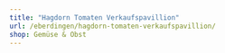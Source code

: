 ```yaml
---
title: "Hagdorn Tomaten Verkaufspavillion"
url: /eberdingen/hagdorn-tomaten-verkaufspavillion/
shop: Gemüse & Obst
---
```

